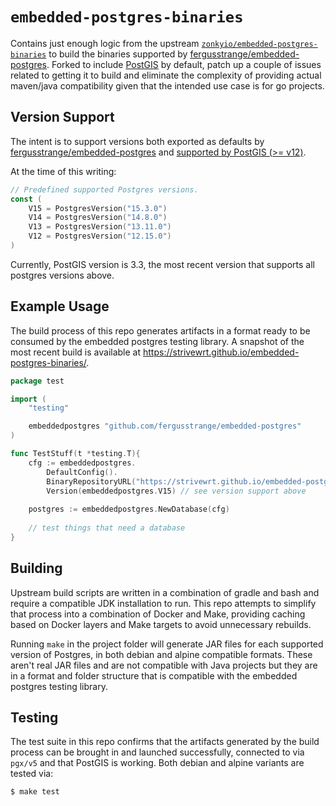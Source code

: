 # `embedded-postgres-binaries`

Contains just enough logic from the upstream [`zonkyio/embedded-postgres-binaries`](https://github.com/zonkyio/embedded-postgres-binaries)
to build the binaries supported by [fergusstrange/embedded-postgres](https://github.com/fergusstrange/embedded-postgres).
Forked to include [PostGIS](https://postgis.net/) by default, patch up a couple of issues related to getting it
to build and eliminate the complexity of providing actual maven/java compatibility given that the intended use case is for go projects.

## Version Support

The intent is to support versions both exported as defaults by [fergusstrange/embedded-postgres](https://github.com/fergusstrange/embedded-postgres/blob/master/config.go#L148)
and [supported by PostGIS (>= v12)](https://trac.osgeo.org/postgis/wiki/UsersWikiPostgreSQLPostGIS).

At the time of this writing:

```go
// Predefined supported Postgres versions.
const (
	V15 = PostgresVersion("15.3.0")
	V14 = PostgresVersion("14.8.0")
	V13 = PostgresVersion("13.11.0")
	V12 = PostgresVersion("12.15.0")
)
```

Currently, PostGIS version is 3.3, the most recent version that supports all postgres versions above.

## Example Usage

The build process of this repo generates artifacts in a format ready to be consumed by the embedded postgres
testing library. A snapshot of the most recent build is available at <https://strivewrt.github.io/embedded-postgres-binaries/>.

```go
package test

import (
	"testing"

	embeddedpostgres "github.com/fergusstrange/embedded-postgres"
)

func TestStuff(t *testing.T){
	cfg := embeddedpostgres.
		DefaultConfig().
		BinaryRepositoryURL("https://strivewrt.github.io/embedded-postgres-binaries/").
		Version(embeddedpostgres.V15) // see version support above
	
	postgres := embeddedpostgres.NewDatabase(cfg)
	
	// test things that need a database
}
```

## Building

Upstream build scripts are written in a combination of gradle and bash and require a compatible JDK installation to run.
This repo attempts to simplify that process into a combination of Docker and Make, providing caching based
on Docker layers and Make targets to avoid unnecessary rebuilds.

Running `make` in the project folder will generate JAR files for each supported version of Postgres, in both
debian and alpine compatible formats. These aren't real JAR files and are not compatible with Java projects but
they are in a format and folder structure that is compatible with the embedded postgres testing library.

## Testing

The test suite in this repo confirms that the artifacts generated by the build process can be brought in and launched
successfully, connected to via `pgx/v5` and that PostGIS is working. Both debian and alpine variants are tested via:

```console
$ make test
```